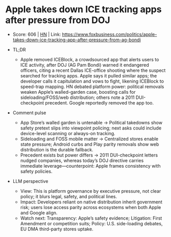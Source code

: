 # Apple takes down ICE tracking apps after pressure from DOJ

- Score: 606 | [HN](https://news.ycombinator.com/item?id=45457333) | Link: https://www.foxbusiness.com/politics/apple-takes-down-ice-tracking-app-after-pressure-from-ag-bondi

- TL;DR
  - Apple removed ICEBlock, a crowdsourced app that alerts users to ICE activity, after DOJ (AG Pam Bondi) warned it endangered officers, citing a recent Dallas ICE-office shooting where the suspect searched for tracking apps. Apple says it pulled similar apps; the developer calls it capitulation and vows to fight, likening ICEBlock to speed-trap mapping. HN debated platform power: political removals weaken Apple’s walled-garden case, boosting calls for sideloading/FOSS/web distribution; others note a 2011 DUI-checkpoint precedent. Google reportedly removed the app too.

- Comment pulse
  - App Store’s walled garden is untenable → Political takedowns show safety pretext slips into viewpoint policing; next asks could include device-level scanning or always-on tracking.
  - Sideloading and FOSS mobile matter → Centralized stores enable state pressure; Android curbs and Play parity removals show web distribution is the durable fallback.
  - Precedent exists but power differs → 2011 DUI-checkpoint letters nudged companies, whereas today’s DOJ directive carries immediate leverage—counterpoint: Apple frames consistency with safety policies.

- LLM perspective
  - View: This is platform governance by executive pressure, not clear policy; it blurs legal, safety, and political lines.
  - Impact: Developers reliant on native distribution inherit government risk; users lose access parity across ecosystems when both Apple and Google align.
  - Watch next: Transparency: Apple’s safety evidence; Litigation: First Amendment or competition suits; Policy: U.S. side-loading debates, EU DMA third-party stores uptake.
